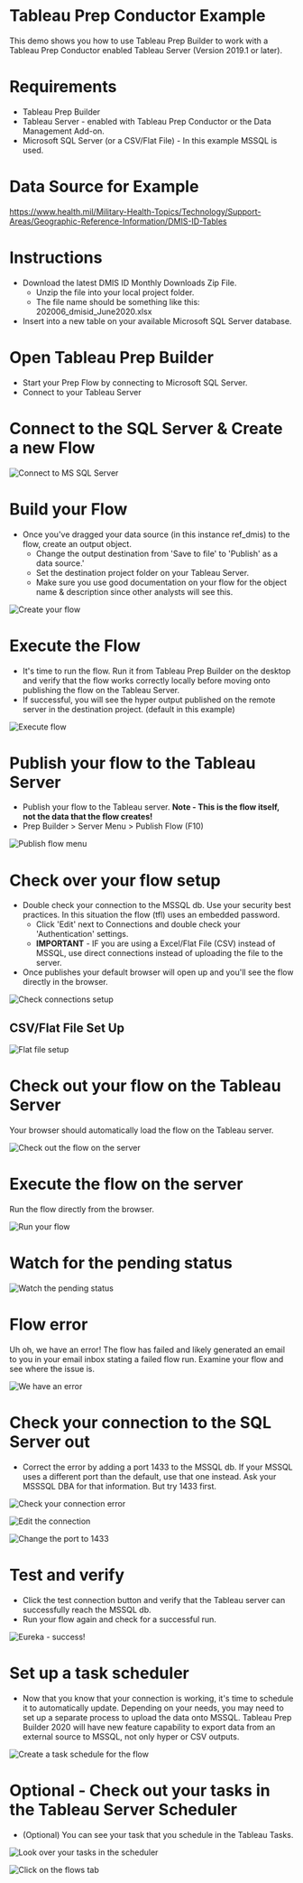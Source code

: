 # Tableau Prep Conductor Example


This demo shows you how to use Tableau Prep Builder to work with a Tableau Prep Conductor enabled Tableau Server (Version 2019.1 or later).

# Requirements #

* Tableau Prep Builder
* Tableau Server - enabled with Tableau Prep Conductor or the Data Management Add-on.
* Microsoft SQL Server (or a CSV/Flat File) - In this example MSSQL is used.

# Data Source for Example #

https://www.health.mil/Military-Health-Topics/Technology/Support-Areas/Geographic-Reference-Information/DMIS-ID-Tables

# Instructions #

* Download the latest DMIS ID Monthly Downloads Zip File.
  * Unzip the file into your local project folder.
  * The file name should be something like this: 202006_dmisid_June2020.xlsx
* Insert into a new table on your available Microsoft SQL Server database.

# Open Tableau Prep Builder #

* Start your Prep Flow by connecting to Microsoft SQL Server. 
* Connect to your Tableau Server

# Connect to the SQL Server & Create a new Flow #

![Connect to MS SQL Server](img/prepbuilder_step1_connect.png)

# Build your Flow #

* Once you've dragged your data source (in this instance ref_dmis) to the flow, create an output object.
  * Change the output destination from 'Save to file' to 'Publish' as a data source.'
  * Set the destination project folder on your Tableau Server.
  * Make sure you use good documentation on your flow for the object name & description since other analysts will see this.

![Create your flow](img/prepbuilder_step2_createflow.png)

# Execute the Flow #

* It's time to run the flow.   Run it from Tableau Prep Builder on the desktop and verify that the flow works correctly locally before moving onto publishing the flow on the Tableau Server.
* If successful, you will see the hyper output published on the remote server in the destination project. (default in this example)


![Execute flow](img/prepbuilder_step3_execute_and_check.png)

# Publish your flow to the Tableau Server #

* Publish your flow to the Tableau server.  __Note - This is the flow itself, not the data that the flow creates!__
* Prep Builder > Server Menu > Publish Flow (F10)

![Publish flow menu](img/prepbuilder_step4_publishflow_menu.png)

# Check over your flow setup #

* Double check your connection to the MSSQL db.   Use your security best practices.  In this situation the flow (tfl) uses an embedded password.
  * Click 'Edit' next to Connections and double check your 'Authentication' settings. 
  * **IMPORTANT** - IF you are using a Excel/Flat File (CSV) instead of MSSQL, use direct connections instead of uploading the file to the server.
* Once publishes your default browser will open up and you'll see the flow directly in the browser.

![Check connections setup](img/prepbuilder_step5_publishflow_setup.png)

## CSV/Flat File Set Up ##
![Flat file setup](img/prepbuilder_step5_directfile_connects.png)


# Check out your flow on the Tableau Server #

Your browser should automatically load the flow on the Tableau server.

![Check out the flow on the server](img/prepbuilder_step6_doublecheck_on_server.png)

# Execute the flow on the server #

Run the flow directly from the browser.

![Run your flow](img/prepbuilder_step7_runflow.png)

# Watch for the pending status #

![Watch the pending status](img/prepbuilder_step7_pending.png)

# Flow error #

Uh oh, we have an error! The flow has failed and likely generated an email to you in your email inbox stating a failed flow run.
Examine your flow and see where the issue is.

![We have an error](img/prepbuilder_step8_error.png)

# Check your connection to the SQL Server out #

* Correct the error by adding a port 1433 to the MSSQL db.   If your MSSQL uses a different port than the default, use that one instead.  Ask your MSSSQL DBA for that information.  But try 1433 first.

![Check your connection error](img/prepbuilder_step9_checkconnection.png)

![Edit the connection](img/prepbuilder_step10_editconnection.png)

![Change the port to 1433](img/prepbuilder_step12_editport.png)


# Test and verify #

* Click the test connection button and verify that the Tableau server can successfully reach the MSSQL db.
* Run your flow again and check for a successful run.


![Eureka - success!](img/prepbuilder_step13_success.png)

# Set up a task scheduler #

* Now that you know that your connection is working, it's time to schedule it to automatically update. Depending on your needs, you may need to set up a separate process to upload the data onto MSSQL.   Tableau Prep Builder 2020 will have new feature capability to export data from an external source to MSSQL, not only hyper or CSV outputs.   

![Create a task schedule for the flow](img/prepbuilder_step14_createschedule.png)

# Optional - Check out your tasks in the Tableau Server Scheduler #

* (Optional) You can see your task that you schedule in the Tableau Tasks.

![Look over your tasks in the scheduler](img/prepbuilder_step15_checktasks.png)


![Click on the flows tab](img/prepbuilder_step16_checkflows.png)

